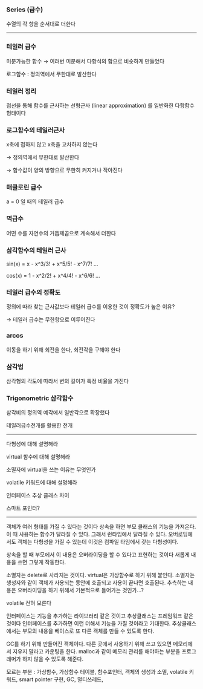 ### Series (급수)

수열의 각 항을 순서대로 더한다

---

### 테일러 급수

미분가능한 함수 → 여러번 미분해서 다항식의 합으로 비슷하게 만들었다

로그함수 : 정의역에서 무한대로 발산한다

### 테일러 정리

접선을 통해 함수를 근사하는 선형근사 (linear approximation) 를 일반화한 다항함수 형태이다

### 로그함수의 테일러근사

x축에 접하지 않고 x축을 교차하지 않는다 

→ 정의역에서 무한대로 발산한다

→ 함수값이 양의 방향으로 무한히 커지거나 작아진다

### 매클로린 급수

a = 0 일 때의 테일러 급수

### 멱급수

어떤 수를 자연수의 거듭제곱으로 계속해서 더한다

### 삼각함수의 테일러 근사

sin(x) = x - x^3/3! + x^5/5! - x^7/7!  …

cos(x) = 1 - x^2/2! + x^4/4! - x^6/6! …

### 테일러 급수의 정확도

정의에 따라 찾는 근사값보다 테일러 급수를 이용한 것이 정확도가 높은 이유? 

→ 테일러 급수는 무한항으로 이루어진다

### arcos

이동을 하기 위해 회전을 한다, 회전각을 구해야 한다

### 삼각법

삼각형의 각도에 따라서 변의 길이가 특정 비율을 가진다

### Trigonometric  삼각함수

삼각비의 정의역 예각에서 일반각으로 확장했다

테일러급수전개를 활용한 전개

---

다형성에 대해 설명해라

virtual 함수에 대해 설명해라

소멸자에 virtual을 쓰는 이유는 무엇인가

volatile 키워드에 대해 설명해라

인터페이스 추상 클래스 차이

스마트 포인터?

---

객체가 여러 형태를 가질 수 있다는 것이다 상속을 하면 부모 클래스의 기능을 가져온다. 이 때 사용하는 함수가 달라질 수 있다. 그래서 런타임에서 달라질 수 있다. 오버로딩에서도 객체는 다형성을 가질 수 있는데 이것은 컴파일 타임에서 갖는 다형성이다.

상속을 할 때 부모에서 이 내용은 오버라이딩을 할 수 있다고 표현하는 것이다 새롭게 내용을 쓰면 그렇게 작동한다.

소멸자는 delete로 사라지는 것이다. virtual은 가상함수로 하기 위해 붙인다. 소멸자는 생성자와 같이 객체가 사용되는 동안에 호출되고 사용이 끝나면 호출된다. 추측하는 내용은 오버라이딩을 하기 위해서 기본적으로 들어가는 것인가...?

volatile 전혀 모른다

인터페이스는 기능을 추가하는 라이브러리 같은 것이고 추상클래스는 프레임워크 같은 것이다 인터페이스를 추가하면 이런 더해서 기능을 가질 것이라고 기대한다. 추상클래스에서는 부모의 내용을 베이스로 또 다른 객체를 만들 수 있도록 한다.

GC를 하기 위해 만들어진 객체이다. 다른 곳에서 사용하기 위해 쓰고 있으면 메모리에서 지우지 말라고 카운팅을 한다. malloc과 같이 메모리 관리를 해야하는 부분을 프로그래머가 하지 않을 수 있도록 해준다.

모르는 부분 : 가상함수, 가상함수 테이블, 함수포인터, 객체의 생성과 소멸, volatile 키워드, smart pointer 구현, GC, 멀티쓰레드,
